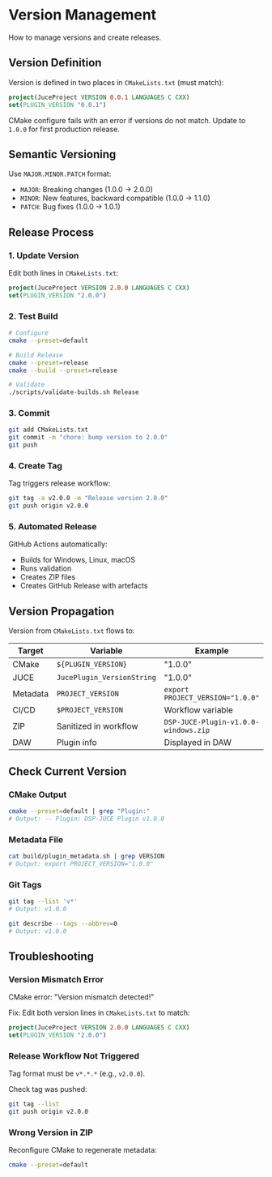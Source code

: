 # Version Management

How to manage versions and create releases.

## Version Definition

Version is defined in two places in `CMakeLists.txt` (must match):

```cmake
project(JuceProject VERSION 0.0.1 LANGUAGES C CXX)
set(PLUGIN_VERSION "0.0.1")
```

CMake configure fails with an error if versions do not match. Update to `1.0.0` for first production release.

## Semantic Versioning

Use `MAJOR.MINOR.PATCH` format:

- `MAJOR`: Breaking changes (1.0.0 → 2.0.0)
- `MINOR`: New features, backward compatible (1.0.0 → 1.1.0)
- `PATCH`: Bug fixes (1.0.0 → 1.0.1)

## Release Process

### 1. Update Version

Edit both lines in `CMakeLists.txt`:

```cmake
project(JuceProject VERSION 2.0.0 LANGUAGES C CXX)
set(PLUGIN_VERSION "2.0.0")
```

### 2. Test Build

```bash
# Configure
cmake --preset=default

# Build Release
cmake --preset=release
cmake --build --preset=release

# Validate
./scripts/validate-builds.sh Release
```

### 3. Commit

```bash
git add CMakeLists.txt
git commit -m "chore: bump version to 2.0.0"
git push
```

### 4. Create Tag

Tag triggers release workflow:

```bash
git tag -a v2.0.0 -m "Release version 2.0.0"
git push origin v2.0.0
```

### 5. Automated Release

GitHub Actions automatically:

- Builds for Windows, Linux, macOS
- Runs validation
- Creates ZIP files
- Creates GitHub Release with artefacts

## Version Propagation

Version from `CMakeLists.txt` flows to:

| Target | Variable | Example |
|--------|----------|---------|
| CMake | `${PLUGIN_VERSION}` | "1.0.0" |
| JUCE | `JucePlugin_VersionString` | "1.0.0" |
| Metadata | `PROJECT_VERSION` | `export PROJECT_VERSION="1.0.0"` |
| CI/CD | `$PROJECT_VERSION` | Workflow variable |
| ZIP | Sanitized in workflow | `DSP-JUCE-Plugin-v1.0.0-windows.zip` |
| DAW | Plugin info | Displayed in DAW |

## Check Current Version

### CMake Output

```bash
cmake --preset=default | grep "Plugin:"
# Output: -- Plugin: DSP-JUCE Plugin v1.0.0
```

### Metadata File

```bash
cat build/plugin_metadata.sh | grep VERSION
# Output: export PROJECT_VERSION="1.0.0"
```

### Git Tags

```bash
git tag --list 'v*'
# Output: v1.0.0

git describe --tags --abbrev=0
# Output: v1.0.0
```

## Troubleshooting

### Version Mismatch Error

CMake error: "Version mismatch detected!"

Fix: Edit both version lines in `CMakeLists.txt` to match:

```cmake
project(JuceProject VERSION 2.0.0 LANGUAGES C CXX)
set(PLUGIN_VERSION "2.0.0")
```

### Release Workflow Not Triggered

Tag format must be `v*.*.*` (e.g., `v2.0.0`).

Check tag was pushed:

```bash
git tag --list
git push origin v2.0.0
```

### Wrong Version in ZIP

Reconfigure CMake to regenerate metadata:

```bash
cmake --preset=default
```
